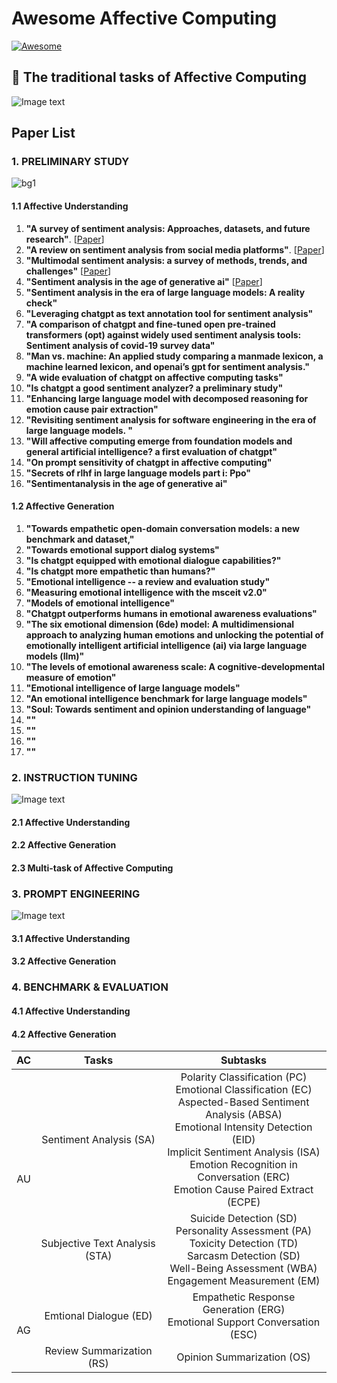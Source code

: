 # Awesome Affective Computing

[![Awesome](https://awesome.re/badge-flat.svg)](https://awesome.re)

## 🤖 The traditional tasks of Affective Computing

![Image text](https://github.com/NEU-DataMining/awesome-affective-computing/blob/0a15a8aadd326811b614b194d800dc8c276c0e59/bg1.png)
<div align="left">
<table class="tg">
<thead>
  <tr>
    <th class="tg-nrix" align="center" rowspan="2">AC</th>
    <th class="tg-baqh" align="center" rowspan="2">Tasks</th>
    <th class="tg-0lax" align="center" rowspan="2">Subtasks</th>
  </tr>
  <tr>
  </tr>
</thead>

<tbody>
  <tr>
    <td class="tg-nrix" align="center" rowspan="2">AU</td>
    <td class="tg-baqh" align="center">Sentiment Analysis (SA)</td>
    <td class="tg-0lax" align="center">Polarity Classification (PC)<br>
      Emotional Classification (EC)<br>
      Aspected-Based Sentiment Analysis (ABSA)<br>
      Emotional Intensity Detection (EID)<br>
      Implicit Sentiment Analysis (ISA)<br>
      Emotion Recognition in Conversation (ERC)<br>
      Emotion Cause Paired Extract (ECPE)</td> 
  </tr>
  <tr>
    <td class="tg-baqh" align="center">Subjective Text Analysis (STA)</td>
    <td class="tg-0lax" align="center">Suicide Detection (SD)<br>
      Personality Assessment (PA)<br>
      Toxicity Detection (TD)<br>
      Sarcasm Detection (SD)<br>
      Well-Being Assessment (WBA)<br>
      Engagement Measurement (EM)<br>
  </tr>
  <tr>
  </tr>
  <tr>
    <td class="tg-nrix" align="center" rowspan="2">AG</td>
    <td class="tg-baqh" align="center">Emtional Dialogue (ED)</td>
    <td class="tg-0lax" align="center">Empathetic Response Generation (ERG)<br>
      Emotional Support Conversation (ESC)<br>
</td> 
  </tr>
    <tr>
    <td class="tg-baqh" align="center">Review Summarization (RS)</td>
    <td class="tg-0lax" align="center">Opinion Summarization (OS)
</td> 
  </tr>
</tbody>
</div>

## Paper List
### 1. PRELIMINARY STUDY
![bg1](https://github.com/NEU-DataMining/awesome-affective-computing/assets/123424732/88794d3f-a4a6-48bb-8cfd-28d73025f024)
#### 1.1 Affective Understanding
1. **"A survey of sentiment analysis: Approaches, datasets, and future research"**. [[Paper](https://arxiv.org/abs/1910.10683)] 
2. **"A review on sentiment analysis from social media platforms"**. [[Paper](https://arxiv.org/abs/2010.11934)]
3. **"Multimodal sentiment analysis: a survey of methods, trends, and challenges"** [[Paper](https://arxiv.org/abs/2010.11934)]
4. **"Sentiment analysis in the age of generative ai"** [[Paper](https://arxiv.org/abs/2010.11934)]
5. **"Sentiment analysis in the era of large language models: A reality check"**
6. **"Leveraging chatgpt as text annotation tool for sentiment analysis"**
7. **"A comparison of chatgpt and fine-tuned open pre-trained transformers (opt) against widely used sentiment analysis tools: Sentiment analysis of covid-19 survey data"**
8. **"Man vs. machine: An applied study comparing a manmade lexicon, a machine learned lexicon, and openai’s gpt for sentiment analysis."**
9. **"A wide evaluation of chatgpt on affective computing tasks"**
10. **"Is chatgpt a good sentiment analyzer? a preliminary study"**
11. **"Enhancing large language model with decomposed reasoning for emotion cause pair extraction"**
12. **"Revisiting sentiment analysis for software engineering in the era of large language models. "**
13. **"Will affective computing emerge from foundation models and general artificial intelligence? a first evaluation of chatgpt"**
14. **"On prompt sensitivity of chatgpt in affective computing"**
15. **"Secrets of rlhf in large language models part i: Ppo"**
16. **"Sentimentanalysis in the age of generative ai"**
#### 1.2 Affective Generation
1. **"Towards empathetic open-domain conversation models: a new benchmark and dataset,"**
2. **"Towards emotional support dialog systems"**
3. **"Is chatgpt equipped with emotional dialogue capabilities?"**
4. **"Is chatgpt more empathetic than humans?"**
5. **"Emotional intelligence -- a review and evaluation study"**
6. **"Measuring emotional intelligence with the msceit v2.0"**
7. **"Models of emotional intelligence"**
8. **"Chatgpt outperforms humans in emotional awareness evaluations"**
9. **"The six emotional dimension (6de) model: A multidimensional approach to analyzing human emotions and unlocking the potential of emotionally intelligent artificial intelligence (ai) via large language models (llm)"**
10. **"The levels of emotional awareness scale: A cognitive-developmental measure of emotion"**
11. **"Emotional intelligence of large language models"**
12. **"An emotional intelligence benchmark for large language models"**
13. **"Soul: Towards sentiment and opinion understanding of language"**
14. **""**
15. **""**
16. **""**
17. **""**

### 2. INSTRUCTION TUNING
![Image text](https://github.com/NEU-DataMining/awesome-affective-computing/blob/0a15a8aadd326811b614b194d800dc8c276c0e59/bg2.png)
#### 2.1 Affective Understanding
#### 2.2 Affective Generation
#### 2.3 Multi-task of Affective Computing

### 3. PROMPT ENGINEERING
![Image text](https://github.com/NEU-DataMining/awesome-affective-computing/blob/0a15a8aadd326811b614b194d800dc8c276c0e59/bg3.png)
#### 3.1 Affective Understanding
#### 3.2 Affective Generation

### 4. BENCHMARK & EVALUATION
#### 4.1 Affective Understanding
#### 4.2 Affective Generation



